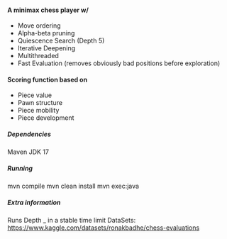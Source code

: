 #### A minimax chess player w/ 
 - Move ordering
 - Alpha-beta pruning
 - Quiescence Search (Depth 5)
 - Iterative Deepening
 - Multithreaded
 - Fast Evaluation (removes obviously bad positions before exploration)


#### Scoring function based on
 - Piece value
 - Pawn structure
 - Piece mobility
 - Piece development

##### Dependencies
Maven
JDK 17
##### Running
mvn compile
mvn clean install
mvn exec:java
##### Extra information
Runs Depth _ in a stable time limit
DataSets: https://www.kaggle.com/datasets/ronakbadhe/chess-evaluations